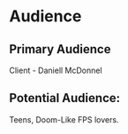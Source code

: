 # Audience

## Primary Audience
Client - Daniell McDonnel
## Potential Audience:
Teens, Doom-Like FPS lovers.
